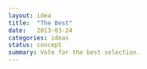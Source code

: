 ```yaml
---
layout: idea
title:  "The Best"
date:   2013-03-24
categories: ideas
status: concept
summary: Vote for the best selection.
---
```


